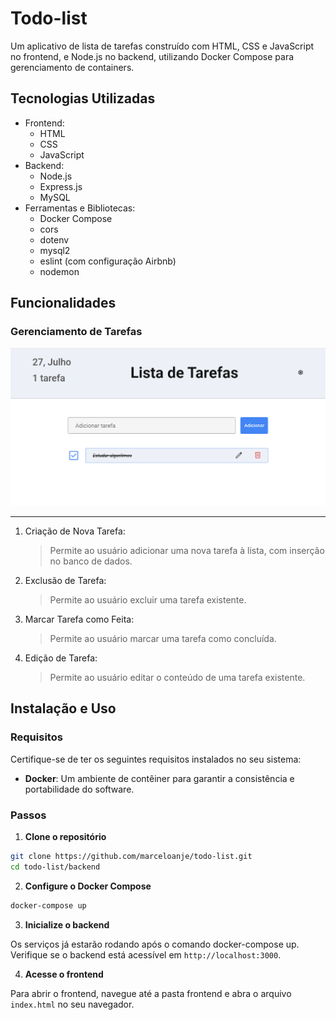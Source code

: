 # Todo-list

Um aplicativo de lista de tarefas construído com HTML, CSS e JavaScript no frontend, e Node.js no backend, utilizando Docker Compose para gerenciamento de containers.

## Tecnologias Utilizadas

-   Frontend:
    -   HTML
    -   CSS
    -   JavaScript
-   Backend:
    -   Node.js
    -   Express.js
    -   MySQL
-   Ferramentas e Bibliotecas:
    -   Docker Compose
    -   cors
    -   dotenv
    -   mysql2
    -   eslint (com configuração Airbnb)
    -   nodemon

## Funcionalidades

### Gerenciamento de Tarefas

![Texto Alternativo](todolist.png)

---

1. Criação de Nova Tarefa:

    > Permite ao usuário adicionar uma nova tarefa à lista, com inserção no banco de dados.

2. Exclusão de Tarefa:

    > Permite ao usuário excluir uma tarefa existente.

3. Marcar Tarefa como Feita:

    > Permite ao usuário marcar uma tarefa como concluída.

4. Edição de Tarefa:
    > Permite ao usuário editar o conteúdo de uma tarefa existente.

## Instalação e Uso

### Requisitos

Certifique-se de ter os seguintes requisitos instalados no seu sistema:

-   **Docker**: Um ambiente de contêiner para garantir a consistência e portabilidade do software.

### Passos

1. **Clone o repositório**

```bash
git clone https://github.com/marceloanje/todo-list.git
cd todo-list/backend
```

2. **Configure o Docker Compose**

```bash
docker-compose up
```

3. **Inicialize o backend**

Os serviços já estarão rodando após o comando docker-compose up. Verifique se o backend está acessível em `http://localhost:3000`.

4. **Acesse o frontend**

Para abrir o frontend, navegue até a pasta frontend e abra o arquivo `index.html` no seu navegador.
